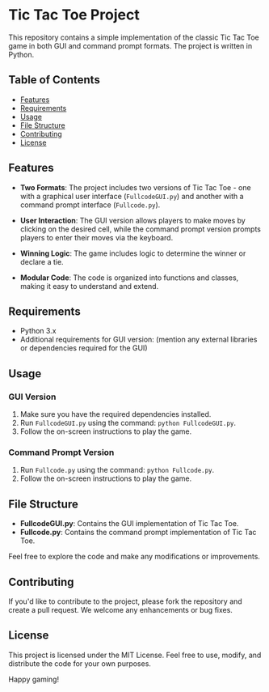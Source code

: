 # Tic Tac Toe Project

This repository contains a simple implementation of the classic Tic Tac Toe game in both GUI and command prompt formats. The project is written in Python.

## Table of Contents

- [Features](#features)
- [Requirements](#requirements)
- [Usage](#usage)
- [File Structure](#file-structure)
- [Contributing](#contributing)
- [License](#license)

## Features

- **Two Formats**: The project includes two versions of Tic Tac Toe - one with a graphical user interface (`FullcodeGUI.py`) and another with a command prompt interface (`Fullcode.py`).
  
- **User Interaction**: The GUI version allows players to make moves by clicking on the desired cell, while the command prompt version prompts players to enter their moves via the keyboard.

- **Winning Logic**: The game includes logic to determine the winner or declare a tie.

- **Modular Code**: The code is organized into functions and classes, making it easy to understand and extend.

## Requirements

- Python 3.x
- Additional requirements for GUI version: (mention any external libraries or dependencies required for the GUI)

## Usage

### GUI Version

1. Make sure you have the required dependencies installed.
2. Run `FullcodeGUI.py` using the command: `python FullcodeGUI.py`.
3. Follow the on-screen instructions to play the game.

### Command Prompt Version

1. Run `Fullcode.py` using the command: `python Fullcode.py`.
2. Follow the on-screen instructions to play the game.

## File Structure

- **FullcodeGUI.py**: Contains the GUI implementation of Tic Tac Toe.
- **Fullcode.py**: Contains the command prompt implementation of Tic Tac Toe.

Feel free to explore the code and make any modifications or improvements.

## Contributing

If you'd like to contribute to the project, please fork the repository and create a pull request. We welcome any enhancements or bug fixes.

## License

This project is licensed under the MIT License. Feel free to use, modify, and distribute the code for your own purposes.

Happy gaming!
